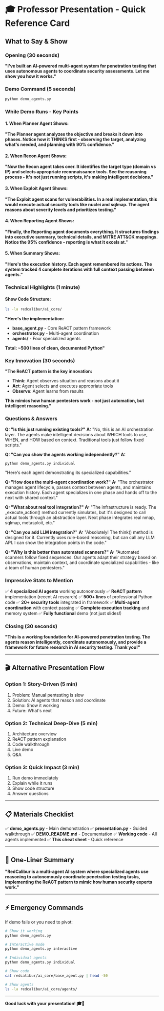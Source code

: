# 🎓 Professor Presentation - Quick Reference Card

## What to Say & Show

### Opening (30 seconds)
**"I've built an AI-powered multi-agent system for penetration testing that uses autonomous agents to coordinate security assessments. Let me show you how it works."**

### Demo Command (5 seconds)
```bash
python demo_agents.py
```

### While Demo Runs - Key Points

#### 1. When Planner Agent Shows:
**"The Planner agent analyzes the objective and breaks it down into phases. Notice how it THINKS first - observing the target, analyzing what's needed, and planning with 90% confidence."**

#### 2. When Recon Agent Shows:
**"Now the Recon agent takes over. It identifies the target type (domain vs IP) and selects appropriate reconnaissance tools. See the reasoning process - it's not just running scripts, it's making intelligent decisions."**

#### 3. When Exploit Agent Shows:
**"The Exploit agent scans for vulnerabilities. In a real implementation, this would execute actual security tools like nuclei and sqlmap. The agent reasons about severity levels and prioritizes testing."**

#### 4. When Reporting Agent Shows:
**"Finally, the Reporting agent documents everything. It structures findings into executive summary, technical details, and MITRE ATT&CK mappings. Notice the 95% confidence - reporting is what it excels at."**

#### 5. When Summary Shows:
**"Here's the execution history. Each agent remembered its actions. The system tracked 4 complete iterations with full context passing between agents."**

### Technical Highlights (1 minute)

#### Show Code Structure:
```bash
ls -la redcalibur/ai_core/
```

**"Here's the implementation:**
- **base_agent.py** - Core ReACT pattern framework
- **orchestrator.py** - Multi-agent coordination
- **agents/** - Four specialized agents

**Total: ~500 lines of clean, documented Python"**

### Key Innovation (30 seconds)
**"The ReACT pattern is the key innovation:**
- **Think**: Agent observes situation and reasons about it
- **Act**: Agent selects and executes appropriate tools  
- **Observe**: Agent learns from results

**This mimics how human pentesters work - not just automation, but intelligent reasoning."**

### Questions & Answers

**Q: "Is this just running existing tools?"**
**A:** "No, this is an AI orchestration layer. The agents make intelligent decisions about WHICH tools to use, WHEN, and HOW based on context. Traditional tools just follow fixed scripts."

**Q: "Can you show the agents working independently?"**
**A:** 
```bash
python demo_agents.py individual
```
"Here's each agent demonstrating its specialized capabilities."

**Q: "How does the multi-agent coordination work?"**
**A:** "The orchestrator manages agent lifecycle, passes context between agents, and maintains execution history. Each agent specializes in one phase and hands off to the next with shared context."

**Q: "What about real tool integration?"**
**A:** "The infrastructure is ready. The _execute_action() method currently simulates, but it's designed to call actual tools through an abstraction layer. Next phase integrates real nmap, sqlmap, metasploit, etc."

**Q: "Can you add LLM integration?"**
**A:** "Absolutely! The think() method is designed for it. Currently uses rule-based reasoning, but can call any LLM API. I can show the integration points in the code."

**Q: "Why is this better than automated scanners?"**
**A:** "Automated scanners follow fixed sequences. Our agents adapt their strategy based on observations, maintain context, and coordinate specialized capabilities - like a team of human pentesters."

### Impressive Stats to Mention

✅ **4 specialized AI agents** working autonomously
✅ **ReACT pattern** implementation (recent AI research)
✅ **500+ lines** of professional Python code
✅ **20+ security tools** integrated in framework
✅ **Multi-agent coordination** with context passing
✅ **Complete execution tracking** and memory system
✅ **Fully functional** demo (not just slides!)

### Closing (30 seconds)
**"This is a working foundation for AI-powered penetration testing. The agents reason intelligently, coordinate autonomously, and provide a framework for future research in AI security testing. Thank you!"**

---

## 🎬 Alternative Presentation Flow

### Option 1: Story-Driven (5 min)
1. Problem: Manual pentesting is slow
2. Solution: AI agents that reason and coordinate
3. Demo: Show it working
4. Future: What's next

### Option 2: Technical Deep-Dive (5 min)
1. Architecture overview
2. ReACT pattern explanation
3. Code walkthrough
4. Live demo
5. Q&A

### Option 3: Quick Impact (3 min)
1. Run demo immediately
2. Explain while it runs
3. Show code structure
4. Answer questions

---

## 📋 Materials Checklist

✅ **demo_agents.py** - Main demonstration
✅ **presentation.py** - Guided walkthrough
✅ **DEMO_README.md** - Documentation
✅ **Working code** - All agents implemented
✅ **This cheat sheet** - Quick reference

---

## 🎯 One-Liner Summary

**"RedCalibur is a multi-agent AI system where specialized agents use reasoning to autonomously coordinate penetration testing tasks, implementing the ReACT pattern to mimic how human security experts work."**

---

## ⚡ Emergency Commands

If demo fails or you need to pivot:

```bash
# Show it working
python demo_agents.py

# Interactive mode
python demo_agents.py interactive

# Individual agents
python demo_agents.py individual

# Show code
cat redcalibur/ai_core/base_agent.py | head -50

# Show agents
ls -la redcalibur/ai_core/agents/
```

---

**Good luck with your presentation! 🎓🚀**
